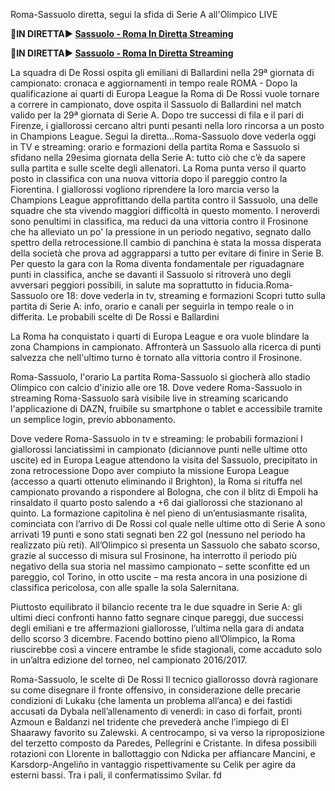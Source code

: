 Roma-Sassuolo diretta, segui la sfida di Serie A all'Olimpico LIVE

<strong>🔴IN DIRETTA▶ [Sassuolo - Roma In Diretta Streaming](https://sports2tv.live/seriea/)</strong>

<strong>🔴IN DIRETTA▶ [Sassuolo - Roma In Diretta Streaming](https://sports2tv.live/seriea/)</strong>

La squadra di De Rossi ospita gli emiliani di Ballardini nella 29ª giornata di campionato: cronaca e aggiornamenti in tempo reale
ROMA - Dopo la qualificazione ai quarti di Europa League la Roma di De Rossi vuole tornare a correre in campionato, dove ospita il Sassuolo di Ballardini nel match valido per la 29ª giornata di Serie A. Dopo tre successi di fila e il pari di Firenze, i giallorossi cercano altri punti pesanti nella loro rincorsa a un posto in Champions League. Segui la diretta...Roma-Sassuolo dove vederla oggi in TV e streaming: orario e formazioni della partita
Roma e Sassuolo si sfidano nella 29esima giornata della Serie A: tutto ciò che c’è da sapere sulla partita e sulle scelte degli allenatori.
La Roma punta verso il quarto posto in classifica con una nuova vittoria dopo il pareggio contro la Fiorentina. I giallorossi vogliono riprendere la loro marcia verso la Champions League approfittando della partita contro il Sassuolo, una delle squadre che sta vivendo maggiori difficoltà in questo momento. I neroverdi sono penultimi in classifica, ma reduci da una vittoria contro il Frosinone che ha alleviato un po' la pressione in un periodo negativo, segnato dallo spettro della retrocessione.Il cambio di panchina è stata la mossa disperata della società che prova ad aggrapparsi a tutto per evitare di finire in Serie B. Per questo la gara con la Roma diventa fondamentale per riguadagnare punti in classifica, anche se davanti il Sassuolo si ritroverà uno degli avversari peggiori possibili, in salute ma soprattutto in fiducia.Roma-Sassuolo ore 18: dove vederla in tv, streaming e formazioni
Scopri tutto sulla partita di Serie A: info, orario e canali per seguirla in tempo reale o in differita. Le probabili scelte di De Rossi e Ballardini

La Roma ha conquistato i quarti di Europa League e ora vuole blindare la zona Champions in campionato. Affronterà un Sassuolo alla ricerca di punti salvezza che nell'ultimo turno è tornato alla vittoria contro il Frosinone. 

Roma-Sassuolo, l'orario
La partita Roma-Sassuolo si giocherà allo stadio Olimpico con calcio d'inizio alle ore 18. 
Dove vedere Roma-Sassuolo in streaming
Roma-Sassuolo sarà visibile live in streaming scaricando l'applicazione di DAZN, fruibile su smartphone o tablet e accessibile tramite un semplice login, previo abbonamento.

Dove vedere Roma-Sassuolo in tv e streaming: le probabili formazioni
I giallorossi lanciatissimi in campionato (diciannove punti nelle ultime otto uscite) ed in Europa League attendono la visita del Sassuolo, precipitato in zona retrocessione
Dopo aver compiuto la missione Europa League (accesso a quarti ottenuto eliminando il Brighton), la Roma si rituffa nel campionato provando a rispondere al Bologna, che con il blitz di Empoli ha rinsaldato il quarto posto salendo a +6 dai giallorossi che stazionano al quinto. La formazione capitolina è nel pieno di un’entusiasmante risalita, cominciata con l’arrivo di De Rossi col quale nelle ultime otto di Serie A sono arrivati 19 punti e sono stati segnati ben 22 gol (nessuno nel periodo ha realizzato più reti). All’Olimpico si presenta un Sassuolo che sabato scorso, grazie al successo di misura sul Frosinone, ha interrotto il periodo più negativo della sua storia nel massimo campionato – sette sconfitte ed un pareggio, col Torino, in otto uscite – ma resta ancora in una posizione di classifica pericolosa, con alle spalle la sola Salernitana.

Piuttosto equilibrato il bilancio recente tra le due squadre in Serie A: gli ultimi dieci confronti hanno fatto segnare cinque pareggi, due successi degli emiliani e tre affermazioni giallorosse, l’ultima nella gara di andata dello scorso 3 dicembre. Facendo bottino pieno all’Olimpico, la Roma riuscirebbe così a vincere entrambe le sfide stagionali, come accaduto solo in un’altra edizione del torneo, nel campionato 2016/2017.

Roma-Sassuolo, le scelte di De Rossi
Il tecnico giallorosso dovrà ragionare su come disegnare il fronte offensivo, in considerazione delle precarie condizioni di Lukaku (che lamenta un problema all’anca) e dei fastidi accusati da Dybala nell’allenamento di venerdì: in caso di forfait, pronti Azmoun e Baldanzi nel tridente che prevederà anche l’impiego di El Shaarawy favorito su Zalewski. A centrocampo, si va verso la riproposizione del terzetto composto da Paredes, Pellegrini e Cristante. In difesa possibili rotazioni con Llorente in ballottaggio con Ndicka per affiancare Mancini, e Karsdorp-Angeliño in vantaggio rispettivamente su Celik per agire da esterni bassi. Tra i pali, il confermatissimo Svilar. fd
